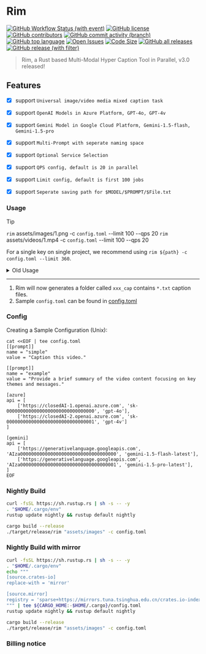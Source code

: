 # Rim

[![GitHub Workflow Status (with event)](https://img.shields.io/github/actions/workflow/status/AUTOM77/Rim/ci.yml)](https://github.com/AUTOM77/Rim/actions)
[![GitHub license](https://img.shields.io/github/license/AUTOM77/Rim)](./LICENSE)
[![GitHub contributors](https://img.shields.io/github/contributors/AUTOM77/Rim)](https://github.com/AUTOM77/Rim/graphs/contributors)
[![GitHub commit activity (branch)](https://img.shields.io/github/commit-activity/m/AUTOM77/Rim)](https://github.com/AUTOM77/Rim/commits)
[![GitHub top language](https://img.shields.io/github/languages/top/AUTOM77/Rim?logo=rust&label=)](./rim-cli/Cargo.toml#L4)
[![Open Issues](https://img.shields.io/github/issues/AUTOM77/Rim)](https://github.com/AUTOM77/Rim/issues)
[![Code Size](https://img.shields.io/github/languages/code-size/AUTOM77/Rim)](.)
[![GitHub all releases](https://img.shields.io/github/downloads/AUTOM77/Rim/total?logo=github)](https://github.com/AUTOM77/Rim/releases)  
[![GitHub release (with filter)](https://img.shields.io/github/v/release/AUTOM77/Rim?logo=github)](https://github.com/AUTOM77/Rim/releases)

> Rim, a Rust based Multi-Modal Hyper Caption Tool in Parallel, v3.0 released!

## Features

* [x] support `Universal image/video media mixed caption task`
* [x] support `OpenAI Models in Azure Platform, GPT-4o, GPT-4v`
* [x] support `Gemini Model in Google Cloud Platform, Gemini-1.5-flash, Gemini-1.5-pro`
* [x] support `Multi-Prompt with seperate naming space`
* [x] support `Optional Service Selection`
* [x] support `QPS config, default is 20 in parallel`
* [x] support `Limit config, default is first 100 jobs`
* [x] support `Seperate saving path for $MODEL/$PROMPT/$File.txt`


### Usage

> [!TIP]
> `rim` assets/images/1.png -c `config.toml` --limit 100 --qps 20
> `rim` assets/videos/1.mp4 -c `config.toml` --limit 100 --qps 20

For a single key on single project, we recommend using `rim ${path} -c config.toml --limit 360`.

<details>
  <summary>Old Usage</summary>

1. **Single Image/Video Captioning:**

```bash
rim -f ${file_path} -c `config.toml`
```
Rim generates a `*.txt` file containing the caption for a single image or video.

2. **Batch Image/Video Captioning:**

```bash
rim -d ${dir_path} -c `config.toml`
```

For a directory of images or videos, `Rim` generates a corresponding list of `*.txt` caption files.
</details>

---

1. Rim will now generates a folder called `xxx_cap` contains `*.txt` caption files.
2. Sample `config.toml` can be found in [config.toml](./config.toml)

### Config

Creating a Sample Configuration (Unix):

```dash
cat <<EOF | tee config.toml
[[prompt]]
name = "simple"
value = "Caption this video."

[[prompt]]
name = "example"
value = "Provide a brief summary of the video content focusing on key themes and messages."

[azure]
api = [
    ['https://closedAI-1.openai.azure.com', 'sk-00000000000000000000000000000000', 'gpt-4o'],
    ['https://closedAI-2.openai.azure.com', 'sk-00000000000000000000000000000001', 'gpt-4v']
]

[gemini]
api = [
    ['https://generativelanguage.googleapis.com', 'AIza00000000000000000000000000000000000', 'gemini-1.5-flash-latest'],
    ['https://generativelanguage.googleapis.com', 'AIza00000000000000000000000000000000001', 'gemini-1.5-pro-latest'],
]
EOF
```

### Nightly Build

```sh
curl -fsSL https://sh.rustup.rs | sh -s -- -y
. "$HOME/.cargo/env"
rustup update nightly && rustup default nightly

cargo build --release
./target/release/rim "assets/images" -c config.toml
```

### Nightly Build with mirror
```sh
curl -fsSL https://sh.rustup.rs | sh -s -- -y
. "$HOME/.cargo/env"
echo """
[source.crates-io]
replace-with = 'mirror'

[source.mirror]
registry = 'sparse+https://mirrors.tuna.tsinghua.edu.cn/crates.io-index/'
""" | tee ${CARGO_HOME:-$HOME/.cargo}/config.toml
rustup update nightly && rustup default nightly

cargo build --release
./target/release/rim "assets/images" -c config.toml
```

### Billing notice

